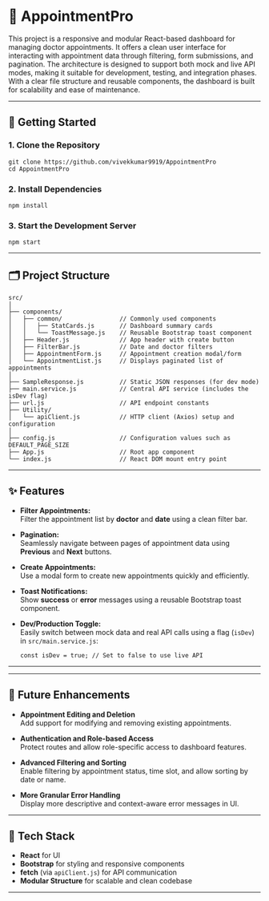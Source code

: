 # 🏥 AppointmentPro

This project is a responsive and modular React-based dashboard for managing doctor appointments. It offers a clean user interface for interacting with appointment data through filtering, form submissions, and pagination. The architecture is designed to support both mock and live API modes, making it suitable for development, testing, and integration phases. With a clear file structure and reusable components, the dashboard is built for scalability and ease of maintenance.


---

## 🚀 Getting Started

### 1. Clone the Repository

```
git clone https://github.com/vivekkumar9919/AppointmentPro
cd AppointmentPro
```

### 2. Install Dependencies

```
npm install
```

### 3. Start the Development Server

```
npm start
```

---

## 🗂️ Project Structure

```plaintext
src/
│
├── components/                
│   ├── common/                // Commonly used components
│   │   ├── StatCards.js       // Dashboard summary cards
│   │   └── ToastMessage.js    // Reusable Bootstrap toast component
│   ├── Header.js              // App header with create button
│   ├── FilterBar.js           // Date and doctor filters
│   ├── AppointmentForm.js     // Appointment creation modal/form
│   └── AppointmentList.js     // Displays paginated list of appointments
│
├── SampleResponse.js          // Static JSON responses (for dev mode)
├── main.service.js            // Central API service (includes the isDev flag)
├── url.js                     // API endpoint constants
├── Utility/
│   └── apiClient.js           // HTTP client (Axios) setup and configuration
│
├── config.js                  // Configuration values such as DEFAULT_PAGE_SIZE
├── App.js                     // Root app component
└── index.js                   // React DOM mount entry point
```

----
## ✨ Features

- **Filter Appointments:**  
  Filter the appointment list by **doctor** and **date** using a clean filter bar.

- **Pagination:**  
  Seamlessly navigate between pages of appointment data using **Previous** and **Next** buttons.

- **Create Appointments:**  
  Use a modal form to create new appointments quickly and efficiently.

- **Toast Notifications:**  
  Show **success** or **error** messages using a reusable Bootstrap toast component.

- **Dev/Production Toggle:**  
  Easily switch between mock data and real API calls using a flag (`isDev`) in `src/main.service.js`:
  
  ```
  const isDev = true; // Set to false to use live API
  ```

---


---

## 🧪 Future Enhancements

- **Appointment Editing and Deletion**  
  Add support for modifying and removing existing appointments.

- **Authentication and Role-based Access**  
  Protect routes and allow role-specific access to dashboard features.

- **Advanced Filtering and Sorting**  
  Enable filtering by appointment status, time slot, and allow sorting by date or name.

- **More Granular Error Handling**  
  Display more descriptive and context-aware error messages in UI.

---

## 🔧 Tech Stack

- **React** for UI
- **Bootstrap** for styling and responsive components
- **fetch** (via `apiClient.js`) for API communication
- **Modular Structure** for scalable and clean codebase

---

